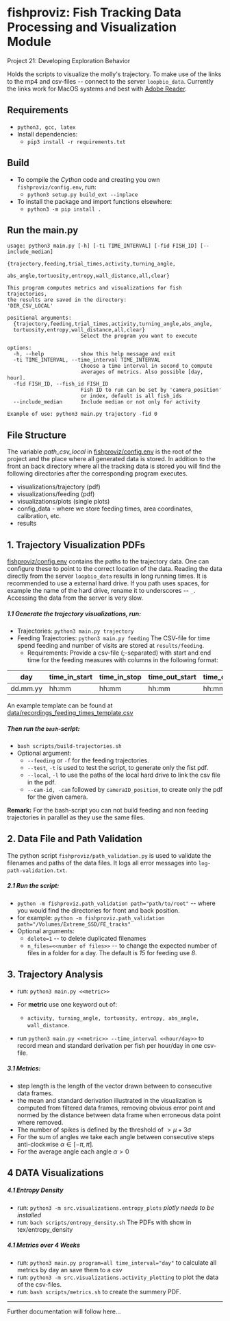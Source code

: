 # fishproviz: Fish Tracking Data Processing and Visualization Module

Project 21: Developing Exploration Behavior

Holds the scripts to visualize the molly's trajectory. To make
use of the links to the mp4 and csv-files -- connect to the server
`loopbio_data`. Currently the links work for MacOS systems and best with
[Adobe Reader](https://get.adobe.com/de/reader/).

## Requirements

-   `python3, gcc, latex`
-   Install dependencies:
    -   `pip3 install -r requirements.txt`

## Build

-   To compile the *Cython* code and creating you own `fishproviz/config.env`,
    run:
    -   `python3 setup.py build_ext --inplace`
-  To install the package and import functions elsewhere: 
    -  `python3 -m pip install .`

## Run the main.py
```
usage: python3 main.py [-h] [-ti TIME_INTERVAL] [-fid FISH_ID] [--include_median]
                       {trajectory,feeding,trial_times,activity,turning_angle,
                       abs_angle,tortuosity,entropy,wall_distance,all,clear}

This program computes metrics and visualizations for fish trajectories,
the results are saved in the directory:
'DIR_CSV_LOCAL'

positional arguments:
  {trajectory,feeding,trial_times,activity,turning_angle,abs_angle,
  tortuosity,entropy,wall_distance,all,clear}
                        Select the program you want to execute

options:
  -h, --help            show this help message and exit
  -ti TIME_INTERVAL, --time_interval TIME_INTERVAL
                        Choose a time interval in second to compute
                        averages of metrics. Also possible [day, hour].
  -fid FISH_ID, --fish_id FISH_ID
                        Fish ID to run can be set by 'camera_position'
                        or index, default is all fish_ids
  --include_median      Include median or not only for activity

Example of use: python3 main.py trajectory -fid 0
```
## File Structure
The variable *path_csv_local* in [fishproviz/config.env](fishproviz/config.env) is the root of the project and the place where all generated data is stored. 
In addition to the front an back directory where all the tracking data is stored you will find the following directories after the corresponding program executes.
- visualizations/trajectory (pdf)
- visualizations/feeding (pdf)
- visualizations/plots (single plots)
- config_data - where we store feeding times, area coordinates, calibration, etc.
- results 

## 1. Trajectory Visualization PDFs

[fishproviz/config.env](fishproviz/config.env) contains the paths to the trajectory
data. One can configure these to point to the correct location of the
data. Reading the data directly from the server `loopbio_data` results
in long running times. It is recommended to use a external hard drive.
If you path uses spaces, for example the name of the hard drive, rename
it to underscores -- `_`.\
Accessing the data from the server is very slow.

##### 1.1 Generate the trajectory visualizations, *run*:

-   Trajectories: `python3 main.py trajectory`
-   Feeding Trajectories: `python3 main.py feeding`
        The CSV-file for time spend feeding and number of visits are stored at `results/feeding`.
    -   Requirements: Provide a csv-file (;-separated) with start and end time for the feeding measures with columns in the following format:   

| day | time_in_start | time_in_stop | time_out_start | time_out_stop |
|-----|---------------|--------------|----------------|---------------|
| dd.mm.yy| hh:mm | hh:mm | hh:mm | hh:mm |

An example template can be found at [data/recordings_feeding_times_template.csv](data/recordings_feeding_times_template.csv)

##### Then run the `bash`-script:

-   `bash scripts/build-trajectories.sh`
-   Optional argument:
    -   `--feeding` or `-f` for the feeding trajectories.
    -   `--test`, `-t` is used to test the script, to generate only the
        fist pdf.
    -   `--local`, `-l` to use the paths of the local hard drive to link
        the csv file in the pdf.
    -   `--cam-id, -cam` followed by `cameraID_position`, to create only
        the pdf for the given camera.

**Remark:** For the bash-script you can not build feeding and non
feeding trajectories in parallel as they use the same files.

## 2. Data File and Path Validation

The python script `fishproviz/path_validation.py` is used to validate the filenames
and paths of the data files. It logs all error messages into
`log-path-validation.txt`.

##### 2.1 Run the script:

-   `python -m fishproviz.path_validation path="path/to/root"` -- where you would
    find the directories for front and back position.
-   for example:
    `python -m fishproviz.path_validation path="/Volumes/Extreme_SSD/FE_tracks"`
-   Optional arguments:
    -   `delete=1` -- to delete duplicated filenames
    -   `n_files=<<number of files>>` -- to change the expected number
        of files in a folder for a day. The default is *15* for feeding
        use *8*.

## 3. Trajectory Analysis

-   run: `python3 main.py <<metric>>`

-   For **metric** use one keyword out of:

    -   `activity, turning_angle, tortuosity, entropy, abs_angle, wall_distance`.

-   run `python3 main.py <<metric>> --time_interval <<hour/day>>` to record
    mean and standard derivation per fish per hour/day in one csv-file.

##### 3.1 Metrics:

-   step length is the length of the vector drawn between to consecutive
    data frames.
-   the mean and standard derivation illustrated in the visualization is
    computed from filtered data frames, removing obvious error point and
    normed by the distance between data frame when erroneous data point
    where removed.
-   The number of spikes is defined by the threshold of
    $` > \mu + 3 \sigma`$
-   For the sum of angles we take each angle between consecutive steps
    anti-clockwise $`\alpha \in [-\pi, \pi]`$.
-   For the average angle each angle $`\alpha > 0`$

## 4 DATA Visualizations

##### 4.1 Entropy Density

-   run: `python3 -m src.visualizations.entropy_plots` *plotly needs to
    be installed*
-   run: `bach scripts/entropy_density.sh` The PDFs with show in
    tex/entropy_density

##### 4.1 Metrics over 4 Weeks

-   run: `python3 main.py program=all time_interval="day"` to calculate
    all metrics by day an save them to a csv
-   run: `python3 -m src.visualizations.activity_plotting` to plot the data of the
    csv-files.
-   run: `bash scripts/metrics.sh` to create the summery PDF.

------------------------------------------------------------------------

Further documentation will follow here...
